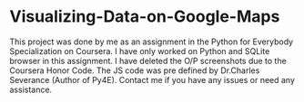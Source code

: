 # Visualizing-Data-on-Google-Maps
This project was done by me as an assignment in the Python for Everybody Specialization on Coursera.
I have only worked on Python and SQLite browser in this assignment.
I have deleted the O/P screenshots due to the Coursera Honor Code.
The JS code was pre defined by Dr.Charles Severance (Author of Py4E).
Contact me if you have any issues or need any assistance.
